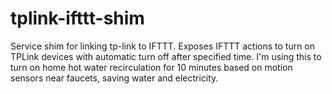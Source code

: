# tplink-ifttt-shim
Service shim for linking tp-link to IFTTT.  Exposes IFTTT actions to turn on TPLink devices with automatic turn off after specified time.  I'm using this to turn on home hot water recirculation for 10 minutes based on motion sensors near faucets, saving water and electricity.  
